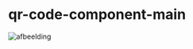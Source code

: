 # qr-code-component-main
![afbeelding](https://github.com/PepijnvdK76/qr-code-component-main/assets/22296407/2244239a-22e4-4650-b5af-059dce94f422)
